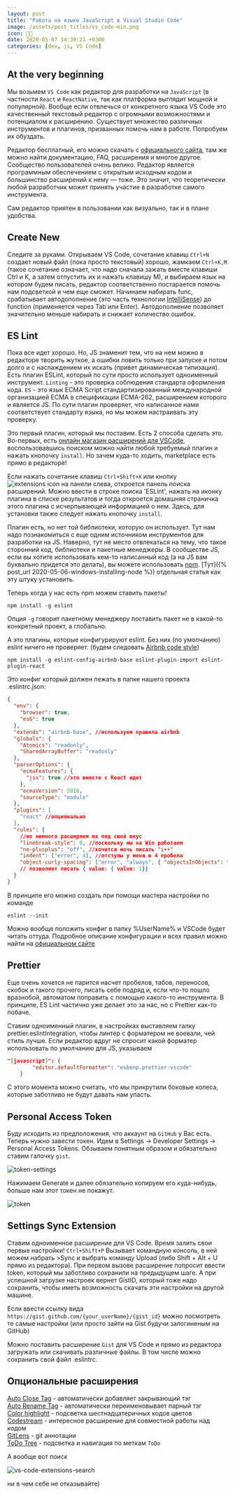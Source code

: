 ```yaml
---
layout: post
title: "Работа на языке JavaScript в Visual Studio Code"
image: /assets/post_titles/vs_code-min.png
icon: 👨‍🏭
date: 2020-05-07 14:39:21 +0300
categories: [dev, js, VS Code]
---
```


## At the very beginning

Мы возьмем `VS Code` как редактор для разработки на `JavaScript` (в частности `React` и `ReactNative`,
так как платформа выглядит мощной и популярной). Вообще если отвлечься от конкретного языка
VS Code это качественный текстовый редактор с огромными возможностями и потенциалом к расширению.
Существует множество различных инструментов и плагинов, призванных помочь нам в работе. Попробуем их обуздать.

Редактор бесплатный, его можно скачать с [официального сайта][1], там же можно найти документацию,
FAQ, расширения и многое другое. Сообщество пользователей очень велико.
Редактор является программным обеспечением с открытым исходным кодом и большинство расширений к нему — тоже.
Это значит, что теоретически любой разработчик может принять участие в разработке самого инструмента.

Сам редактор приятен в пользовании как визуально, так и в плане удобства.

## Create New

Следите за руками. Открываем VS Code, сочетание клавиш `Ctrl+N` создает новый файл
(пока просто текстовый) хорошо, жамкаем `Ctrl+K,M` (такое сочетание означает,
что надо сначала зажать вместе клавиши Ctrl и K, а затем отпустить их и нажать клавишу M),
и выбираем язык на котором будем писать, редактор соответственно постарается помочь нам подсветкой
и чем еще сможет. Начинаем набирать func, срабатывает автодополнение (это часть технологии [IntelliSense][2])
до function (применяется через Tab или Enter). Автодополнение позволяет значительно меньше набирать
и снижает количество ошибок.

## ES Lint

Пока все идет хорошо. Но, JS знаменит тем, что на нем можно в редакторе творить жуткое,
а ошибки ловить только при запуске и потом долго и с наслаждением их искать
(привет динамическая типизация). Есть плагин ESLint, который по сути просто использует одноименный инструмент.
`Linting` - это проверка соблюдения стандарта оформления кода. `ES` - это язык ECMA Script
стандартизированный международной организацией ECMA в спецификации ECMA-262, расширением которого
и является JS. По сути плагин проверяет, что написанное нами соответствует стандарту языка,
но мы можем настраивать эту проверку.

Это первый плагин, который мы поставим. Есть 2 способа сделать это. Во-первых,
есть [онлайн магазин расширений для VSCode][3], воспользовавшись поиском можно найти
любой требуемый плагин и нажать кнопочку `install`. Но зачем куда-то ходить,
marketplace есть прямо в редакторе!

Если нажать сочетание клавиш `Ctrl+Shift+X` или кнопку ![extensions icon](/assets/post_pics/extensions-view-icon.png)
на панели слева, откроется панель поиска расширений. Можно ввести в строке поиска 'ESLint',
нажать на иконку плагина в списке результатов и тогда откроется домашняя страничка
этого плагина с исчерпывающей информацией о нем. Здесь, для установки также следует нажать кнопочку `install`.

Плагин есть, но нет той библиотеки, которую он использует. Тут нам надо познакомиться
с еще одним источником инструментов для разработки на JS. Наверно, тут не место
отвлекаться на тему, что такое сторонний код, библиотеки и пакетные менеджеры.
В сообществе JS, если вы хотите использовать кем-то написанный код (а на JS вам буквально придется это делать),
вы можете использовать [npm][4]. [Тут]({% post_url 2020-05-06-windows-installing-node %})
отдельная статья как эту штуку установить.

Теперь когда у нас есть npm можем ставить пакеты!

```shell
npm install -g eslint
```

Опция `-g` говорит пакетному менеджеру поставить пакет не в какой-то конкретный проект, а глобально.

А это плагины, которые конфигурируют eslint. Без них (по умолчанию) eslint ничего не проверяет.
(будем следовать [Airbnb code style][5])

```shell
npm install -g eslint-config-airbnb-base eslint-plugin-import eslint-plugin-react
```

Это конфиг который должен лежать в папке нашего проекта .eslintrc.json:

```json
{
  "env": {
    "browser": true,
    "es6": true
  },
  "extends": "airbnb-base", //используем правила airbnb
  "globals": {
    "Atomics": "readonly",
    "SharedArrayBuffer": "readonly"
  },
  "parserOptions": {
    "ecmaFeatures": {
      "jsx": true //это вместе с React идет
    },
    "ecmaVersion": 2018,
    "sourceType": "module"
  },
  "plugins": [
    "react" //опционально
  ],
  "rules": {
    //но немного расширяем их под свой вкус
    "linebreak-style": 0, //поскольку мы на Win работаем
    "no-plusplus": "off", //хочется мочь писать "i++"
    "indent": ["error", 4], //отступы у меня в 4 пробела
    "object-curly-spacing": ["error", "always", { "objectsInObjects": false }]
    // позволяет писать { value: { value: 1}}
  }
}
```

В принципе его можно создать при помощи мастера настройки по команде

```shell
eslint --init
```

Можно вообще положить конфиг в папку %UserName% и VSCode будет читать оттуда.
Подробное описание конфигурации и всех правил можно найти на [официальном сайте][6]

## Prettier

Еще очень хочется не парится насчет пробелов, табов, переносов, скобок и такого прочего,
писать себе подряд и, если что-то пошло вразнобой, автоматом поправить с помощью какого-то инструмента.
В принципе, ES Lint частично уже делает это за нас, но с Prettier как-то побаче.

Ставим одноименный плагин, в настройках выставляем галку prettier.eslintIntegration,
чтобы линтер с форматером не воевали, чей стиль лучше. Если редактор вдруг не спросит
какой форматер использовать по умолчанию для JS, указываем

```json
"[javascript]": {
        "editor.defaultFormatter": "esbenp.prettier-vscode"
    }
```

С этого момента можно считать, что мы прикрутили боковые колеса, которые заботливо не будут давать нам упасть.

## Personal Access Token

Буду исходить из предположения, что аккаунт на `GitHub` у Вас есть. Теперь нужно завести токен.
Идем в Settings → Developer Settings → Personal Access Tokens. Обзываем понятным образом
и обязательно ставим галочку `gist`.

![token-settings](/assets/post_pics/token-settings.png)

Нажимаем Generate и далее обязательно копируем его куда-нибудь, больше нам этот токен не покажут.

![token](/assets/post_pics/token.png)

## Settings Sync Extension

Ставим одноименное расширение для VS Code. Время залить свои первые настройки!
`Ctrl+Shift+P` Вызывает командную консоль, в ней можем набрать >Sync и выбрать команду Upload
(либо Shift + Alt + U прямо из редактора). При первом вызове расширение попросит ввести token,
который мы заботливо сохранили на предыдущем шаге. А при успешной загрузке настроек
вернет GistID, который тоже надо сохранить, чтобы иметь возможность скачать эти настройки на другой машине.

Если ввести ссылку вида `https://gist.github.com/{your_userName}/{gist_id}`
можно посмотреть те самые настройки (или просто зайти на Gist будучи залогиненым на GitHub)

Можно поставить расширение `Gist` для VS Code и прямо из редактора загружать или скачивать различные файлы.
В том числе можно сохранить свой файл .eslintrc.

## Опциональные расширения

[Auto Close Tag][7] - автоматически добавляет закрывающий тэг  
[Auto Rename Tag][8] - автоматически переименовывает парный тэг  
[Color highlight][9] - подсветка шестнадцатеричных кодов цветов  
[Codestream][10] - интересное расширение для совместной работы над кодом  
[GitLens][11] - git аннотации  
[ToDo Tree][12] - подсветка и навигация по меткам `ToDo`

А вообще вот поиск

![vs-code-extensions-search](/assets/post_pics/vs-code-extensions-search.png)

ни в чем себе не отказывайте)

[1]: (https://code.visualstudio.com/)
[2]: https://code.visualstudio.com/docs/editor/intellisense
[3]: https://marketplace.visualstudio.com/
[4]: https://www.npmjs.com/
[5]: https://github.com/airbnb/javascript
[6]: https://eslint.org/
[7]: https://marketplace.visualstudio.com/items?itemName=formulahendry.auto-close-tag
[8]: https://marketplace.visualstudio.com/items?itemName=formulahendry.auto-rename-tag
[9]: https://marketplace.visualstudio.com/items?itemName=naumovs.color-highlight
[10]: https://marketplace.visualstudio.com/items?itemName=CodeStream.codestream
[11]: https://marketplace.visualstudio.com/items?itemName=eamodio.gitlens
[12]: https://marketplace.visualstudio.com/items?itemName=Gruntfuggly.todo-tree
